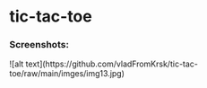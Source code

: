 # tic-tac-toe

<h3>Screenshots:</h3>
![alt text](https://github.com/vladFromKrsk/tic-tac-toe/raw/main/imges/img13.jpg)
